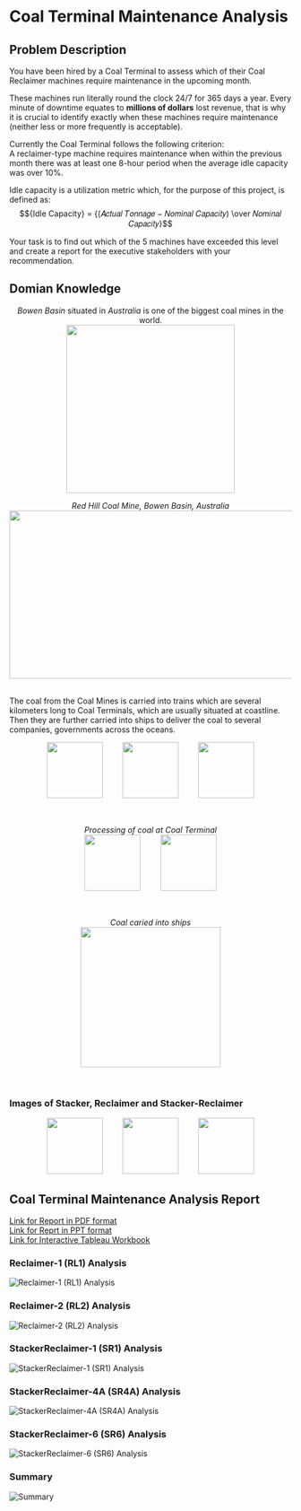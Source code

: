 # Coal Terminal Maintenance Analysis

## Problem Description
You have been hired by a Coal Terminal to assess which of their Coal Reclaimer machines require maintenance in the upcoming month.

These machines run literally round the clock 24/7 for 365 days a year. Every minute of downtime equates to **millions of dollars** lost revenue, that is why it is crucial to identify exactly when these machines require maintenance (neither less or more frequently is acceptable).

Currently the Coal Terminal follows the following criterion: <br>
A reclaimer-type machine requires maintenance when within the previous month there was at least one 8-hour period when the average idle capacity was over 10%.

Idle capacity is a utilization metric which, for the purpose of this project, is defined as:
$${Idle Capacity} = {(𝐴𝑐𝑡𝑢𝑎𝑙 𝑇𝑜𝑛𝑛𝑎𝑔𝑒 − 𝑁𝑜𝑚𝑖𝑛𝑎𝑙 𝐶𝑎𝑝𝑎𝑐𝑖𝑡𝑦) \over 𝑁𝑜𝑚𝑖𝑛𝑎𝑙 𝐶𝑎𝑝𝑎𝑐𝑖𝑡𝑦}$$

Your task is to find out which of the 5 machines have exceeded this level and create a report for the executive stakeholders with your recommendation.


## Domian Knowledge
<p align = "center">
  <i>Bowen Basin</i> situated in <i>Australia</i> is one of the biggest coal mines in the world. <br>
  <img src ="https://alchetron.com/cdn/bowen-basin-f799f97e-0fa4-4717-90c1-a9e69c56420-resize-750.jpg" width="300" height="300">
</p>

<p align = "center">
  <i>Red Hill Coal Mine, Bowen Basin, Australia</i> <br>
  <img src="https://github.com/hamzaziizzz/Coal-Terminal-Maintenance-Analysis/blob/main/images/Red%20Hill%20Coal%20Mine%20(Bowen%20Basin%2C%20Australia).png"
       width="536" height="300">
</p>
<br>
The coal from the Coal Mines is carried into trains which are several kilometers long to Coal Terminals, which are usually situated at coastline. Then they are further carried into ships to deliver the coal to several companies, governments across the oceans.
<p align="center">
  <img src="https://github.com/hamzaziizzz/Coal-Terminal-Maintenance-Analysis/blob/main/images/CoalTerminal.png" height="100"> &nbsp; &nbsp; &nbsp; &nbsp;
  <img src="https://github.com/hamzaziizzz/Coal-Terminal-Maintenance-Analysis/blob/main/images/TrainCoal.png" height="100"> &nbsp; &nbsp; &nbsp; &nbsp;
  <img src="https://github.com/hamzaziizzz/Coal-Terminal-Maintenance-Analysis/blob/main/images/Train.png" height="100">
</p>
<br>
<p align="center">
  <i>Processing of coal at Coal Terminal</i> <br>
  <img src="https://github.com/hamzaziizzz/Coal-Terminal-Maintenance-Analysis/blob/main/images/TerminalOperation.png" height="100"> &nbsp; &nbsp; &nbsp; &nbsp;
  <img src="https://github.com/hamzaziizzz/Coal-Terminal-Maintenance-Analysis/blob/main/images/HayPoint.png" height="100">
</p>
<br>
<p align="center">
  <i>Coal caried into ships</i> <br>
  <img src="https://github.com/hamzaziizzz/Coal-Terminal-Maintenance-Analysis/blob/main/images/ShipCoal.png" height="250">
</p>
<br>

### Images of Stacker, Reclaimer and Stacker-Reclaimer
<p align="center">
  <img src="https://github.com/hamzaziizzz/Coal-Terminal-Maintenance-Analysis/blob/main/images/Stacker.png" height="100"> &nbsp; &nbsp; &nbsp; &nbsp;
  <img src="https://github.com/hamzaziizzz/Coal-Terminal-Maintenance-Analysis/blob/main/images/Reclaimer.jpg" height="100"> &nbsp; &nbsp; &nbsp; &nbsp;
  <img src="https://github.com/hamzaziizzz/Coal-Terminal-Maintenance-Analysis/blob/main/images/Stacker-Reclaimer.jpg" height="100">
</p>

## Coal Terminal Maintenance Analysis Report
[Link for Report in PDF format](https://github.com/hamzaziizzz/Coal-Terminal-Maintenance-Analysis/blob/main/Report/Coal%20Terminal%20Maintenance%20Analysis.pdf) <br>
[Link for Reprt in PPT format](https://github.com/hamzaziizzz/Coal-Terminal-Maintenance-Analysis/blob/main/Report/Coal%20Terminal%20Maintenance%20Analysis.pptx)
<br>
[Link for Interactive Tableau Workbook](https://public.tableau.com/app/profile/hamza.aziz/viz/CoalTerminalMaintenanceAnalysis_16582965604470/Report)

### Reclaimer-1 (RL1) Analysis
![Reclaimer-1 (RL1) Analysis](https://github.com/hamzaziizzz/Coal-Terminal-Maintenance-Analysis/blob/main/images/RL1%20Dashboard.png)

### Reclaimer-2 (RL2) Analysis
![Reclaimer-2 (RL2) Analysis](https://github.com/hamzaziizzz/Coal-Terminal-Maintenance-Analysis/blob/main/images/RL2%20Dashboard.png)

### StackerReclaimer-1 (SR1) Analysis
![StackerReclaimer-1 (SR1) Analysis](https://github.com/hamzaziizzz/Coal-Terminal-Maintenance-Analysis/blob/main/images/SR1%20Dashboard.png)

### StackerReclaimer-4A (SR4A) Analysis
![StackerReclaimer-4A (SR4A) Analysis](https://github.com/hamzaziizzz/Coal-Terminal-Maintenance-Analysis/blob/main/images/SR4A%20Dashboard.png)

### StackerReclaimer-6 (SR6) Analysis
![StackerReclaimer-6 (SR6) Analysis](https://github.com/hamzaziizzz/Coal-Terminal-Maintenance-Analysis/blob/main/images/SR6%20Dashboard.png)

### Summary
![Summary](https://github.com/hamzaziizzz/Coal-Terminal-Maintenance-Analysis/blob/main/images/Analysis%20Dashboard.png)
